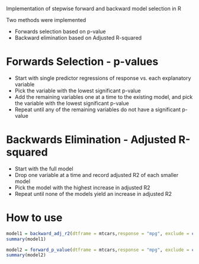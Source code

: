 
Implementation of stepwise forward and backward model selection in R

Two methods were implemented

 - Forwards selection based on p-value
 - Backward elimination based on Adjusted R-squared

# Forwards Selection - p-values
 - Start with single predictor regressions of response vs. each explanatory variable
 - Pick the variable with the lowest significant p-value
 - Add the remaining variables one at a time to the existing model, and pick the variable with the lowest significant p-value
 - Repeat until any of the remaining variables do not have a significant p-value

# Backwards Elimination - Adjusted R-squared

 - Start with the full model
 - Drop one variable at a time and record adjusted R2 of each smaller model
 - Pick the model with the highest increase in adjusted R2
 - Repeat until none of the models yield an increase in adjusted R2

# How to use

```r
model1 = backward_adj_r2(dtframe = mtcars,response = "mpg", exclude = c("wt"))
summary(model1)

model2 = forward_p_value(dtframe = mtcars,response = "mpg", exclude = c("wt"), alpha=0.05)
summary(model2)
```
